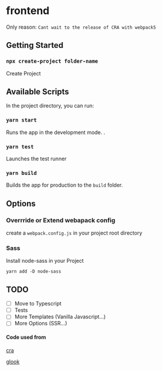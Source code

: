 # frontend

Only reason: `Cant wait to the release of CRA with webpack5`

## Getting Started

### `npx create-project folder-name`

Create Project

## Available Scripts

In the project directory, you can run:

### `yarn start`

Runs the app in the development mode.
.

### `yarn test`

Launches the test runner

### `yarn build`

Builds the app for production to the `build` folder.

## Options

### Overrride or Extend webapack config

create a `webpack.config.js` in your project root directory

### Sass

Install node-sass in your Project

`yarn add -D node-sass`

## TODO

-   [ ] Move to Typescript
-   [ ] Tests
-   [ ] More Templates (Vanilla Javascript...)
-   [ ] More Options (SSR...)

#### Code used from

[cra](https://github.com/facebook/create-react-app)

[glook](https://github.com/glook/webpack-typescript-react)
